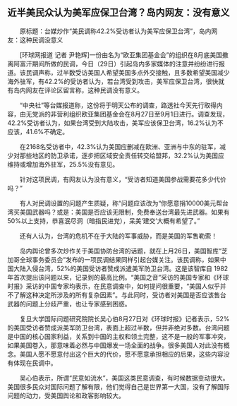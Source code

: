 ## 近半美民众认为美军应保卫台湾？岛内网友：没有意义
　　原标题：台媒炒作“美民调称42.2%受访者认为美军应保卫台湾”，岛内网友：这种民调没意义

　　[环球网报道 记者 尹艳辉]一份由名为“欧亚集团基金会”的组织在8月底美国撤离阿富汗期间所做的民调，今日（29日）引起岛内多家媒体的注意并纷纷进行报道。该民调声称，过半数受访美国人希望美国多点外交接触，且多数希望美国减少海外驻军，有42.2%的受访者认为，若台湾受到攻击，美军应保卫台湾，很快就有岛内网友在评论区留言称，这种民调没有意义。

　　“中央社”等台媒报道称，这份将于明天公布的调查，路透社今天先行取得内容，由无党派的非营利组织欧亚集团基金会在8月27日至9月1日进行。调查发现，42.2%受访者认为，如果台湾受到大陆攻击，美军应该保卫台湾，16.2%认为不应该，41.6%不确定。

　　在2168名受访者中，42.3%认为美国应删减在欧洲、亚洲与中东的驻军，减少对那些地区的防卫承诺，逐步把区域安全责任转交给盟邦，32.2%认为美国应维持或增加海外驻军，25.5%没有意见。

　　针对这项民调，有网友认为没有意义，“受访者知道美国参战需要花多少代价吗？”

　　有人对民调设置的问题产生质疑，称“问题应该改为“你愿意捐10000美元帮台湾买美国武器吗？或是：美国是否应该无限制，免费奉送台湾最先进武器。如果有50%以上支持，恭喜泯尽洞（暗指民进党），呆美‘建交’大概有希望了。”

　　还有人认为，台湾的危机不在于大陆的军事威胁，而是美国的军售勒索！

　　岛内舆论曾多次炒作关于美国协防台湾的话题，就在上月26日，美国智库“芝加哥全球事务委员会”发布的一项民调结果同样引起台媒关注。该民调称，如果中国大陆入侵台湾，52%的美国受访者赞成派遣美军防卫台湾。这是该智库自 1982 年首次提出该问题以来，记录到的最高比例。“美国之音”采访的美国专家和《环球时报》采访的中国专家均表示，在民意调查中，如何提问很重要，“美国人似乎并不了解这种决定所涉及的所有复杂因素”。与此同时，受访者对美国是否应该售台武器的问题上分歧严重，也让专家感到困惑。

　　复旦大学国际问题研究院院长吴心伯8月27日对《环球时报》记者表示，52%的美国受访者赞成派美军防卫台湾，表面上超过半数，但并非绝对多数。台湾问题是中国的核心国家利益，关系到中国的主权和领土完整，这不是一般的军事冲突，如果美国卷入，那意味着必然与中国爆发一场全面的战争。很多美国人对此没有概念。美国人愿不愿意付出这个巨大的代价，愿不愿意承担相应的后果，这些内容没有体现在民调中。

　　吴心伯表示，所谓“民意如流水”，美国这类民意调查，有时候数据变动很大。美国很多民众对国际问题了解有限，他们觉得自己是世界第一大国，没有了解国际问题的动力，受美国舆论和政客影响较大。

